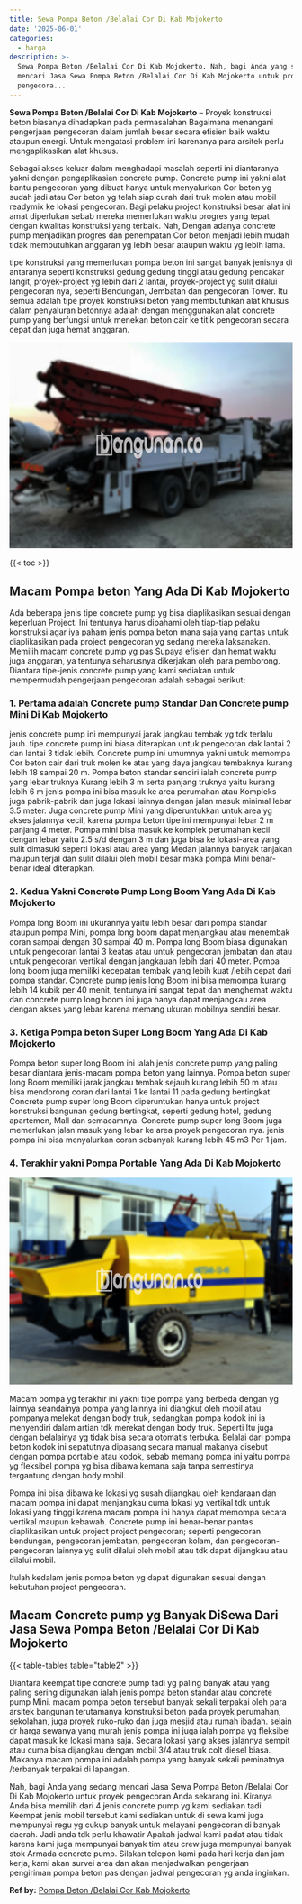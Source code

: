 ```yaml
---
title: Sewa Pompa Beton /Belalai Cor Di Kab Mojokerto
date: '2025-06-01'
categories:
  - harga
description: >-
  Sewa Pompa Beton /Belalai Cor Di Kab Mojokerto. Nah, bagi Anda yang sedang
  mencari Jasa Sewa Pompa Beton /Belalai Cor Di Kab Mojokerto untuk proyek
  pengecora...
---
```


**Sewa Pompa Beton /Belalai Cor Di Kab Mojokerto** – Proyek konstruksi beton biasanya dihadapkan pada permasalahan Bagaimana menangani pengerjaan pengecoran dalam jumlah besar secara efisien baik waktu ataupun energi. Untuk mengatasi problem ini karenanya para arsitek perlu mengaplikasikan alat khusus.

Sebagai akses keluar dalam menghadapi masalah seperti ini diantaranya yakni dengan pengaplikasian concrete pump. Concrete pump ini yakni alat bantu pengecoran yang dibuat hanya untuk menyalurkan Cor beton yg sudah jadi atau Cor beton yg telah siap curah dari truk molen atau mobil readymix ke lokasi pengecoran. Bagi pelaku project konstruksi besar alat ini amat diperlukan sebab mereka memerlukan waktu progres yang tepat dengan kwalitas konstruksi yang terbaik. Nah, Dengan adanya concrete pump menjadikan progres dan penempatan Cor beton menjadi lebih mudah tidak membutuhkan anggaran yg lebih besar ataupun waktu yg lebih lama.

tipe konstruksi yang memerlukan pompa beton ini sangat banyak jenisnya di antaranya seperti konstruksi gedung gedung tinggi atau gedung pencakar langit, proyek-project yg lebih dari 2 lantai, proyek-project yg sulit dilalui pengecoran nya, seperti Bendungan, Jembatan dan pengecoran Tower. Itu semua adalah tipe proyek konstruksi beton yang membutuhkan alat khusus dalam penyaluran betonnya adalah dengan menggunakan alat concrete pump yang berfungsi untuk menekan beton cair ke titik pengecoran secara cepat dan juga hemat anggaran.

![Sewa Pompa Beton /Belalai Cor Di Kab Mojokerto](/images/sewa-concrete-pump-24.png)

{{< toc >}}

## Macam Pompa beton Yang Ada Di Kab Mojokerto

Ada beberapa jenis tipe concrete pump yg bisa diaplikasikan sesuai dengan keperluan Project. Ini tentunya harus dipahami oleh tiap-tiap pelaku konstruksi agar iya paham jenis pompa beton mana saja yang pantas untuk diaplikasikan pada project pengecoran yg sedang mereka laksanakan. Memilih macam concrete pump yg pas Supaya efisien dan hemat waktu juga anggaran, ya tentunya seharusnya dikerjakan oleh para pemborong. Diantara tipe-jenis concrete pump yang kami sediakan untuk mempermudah pengerjaan pengecoran adalah sebagai berikut;

### 1\. Pertama adalah Concrete pump Standar Dan Concrete pump Mini Di Kab Mojokerto

jenis concrete pump ini mempunyai jarak jangkau tembak yg tdk terlalu jauh. tipe concrete pump ini biasa diterapkan untuk pengecoran dak lantai 2 dan lantai 3 tidak lebih. Concrete pump ini umumnya yakni untuk memompa Cor beton cair dari truk molen ke atas yang daya jangkau tembaknya kurang lebih 18 sampai 20 m. Pompa beton standar sendiri ialah concrete pump yang lebar truknya Kurang lebih 3 m serta panjang truknya yaitu kurang lebih 6 m jenis pompa ini bisa masuk ke area perumahan atau Kompleks juga pabrik-pabrik dan juga lokasi lainnya dengan jalan masuk minimal lebar 3.5 meter. Juga concrete pump Mini yang diperuntukkan untuk area yg akses jalannya kecil, karena pompa beton tipe ini mempunyai lebar 2 m panjang 4 meter. Pompa mini bisa masuk ke komplek perumahan kecil dengan lebar yaitu 2.5 s/d dengan 3 m dan juga bisa ke lokasi-area yang sulit dimasuki seperti lokasi atau area yang Medan jalannya banyak tanjakan maupun terjal dan sulit dilalui oleh mobil besar maka pompa Mini benar-benar ideal diterapkan.

### 2\. Kedua Yakni Concrete Pump Long Boom Yang Ada Di Kab Mojokerto

Pompa long Boom ini ukurannya yaitu lebih besar dari pompa standar ataupun pompa Mini, pompa long boom dapat menjangkau atau menembak coran sampai dengan 30 sampai 40 m. Pompa long Boom biasa digunakan untuk pengecoran lantai 3 keatas atau untuk pengecoran jembatan dan atau untuk pengecoran vertikal dengan jangkauan lebih dari 40 meter. Pompa long boom juga memiliki kecepatan tembak yang lebih kuat /lebih cepat dari pompa standar. Concrete pump jenis long Boom ini bisa memompa kurang lebih 14 kubik per 40 menit, tentunya ini sangat tepat dan menghemat waktu dan concrete pump long boom ini juga hanya dapat menjangkau area dengan akses yang lebar karena memang ukuran mobilnya sendiri besar.

### 3\. Ketiga Pompa beton Super Long Boom Yang Ada Di Kab Mojokerto

Pompa beton super long Boom ini ialah jenis concrete pump yang paling besar diantara jenis-macam pompa beton yang lainnya. Pompa beton super long Boom memiliki jarak jangkau tembak sejauh kurang lebih 50 m atau bisa mendorong coran dari lantai 1 ke lantai 11 pada gedung bertingkat. Concrete pump super long Boom diperuntukan hanya untuk project konstruksi bangunan gedung bertingkat, seperti gedung hotel, gedung apartemen, Mall dan semacamnya. Concrete pump super long Boom juga memerlukan jalan masuk yang lebar ke area proyek pengecoran nya. jenis pompa ini bisa menyalurkan coran sebanyak kurang lebih 45 m3 Per 1 jam.

### 4\. Terakhir yakni Pompa Portable Yang Ada Di Kab Mojokerto

![Sewa Pompa Beton /Belalai Cor Di Kab Mojokerto](/images/sewa-concrete-pump-20.png)

Macam pompa yg terakhir ini yakni tipe pompa yang berbeda dengan yg lainnya seandainya pompa yang lainnya ini diangkut oleh mobil atau pompanya melekat dengan body truk, sedangkan pompa kodok ini ia menyendiri dalam artian tdk merekat dengan body truk. Seperti Itu juga dengan belalainya yg tidak bisa secara otomatis terbuka. Belalai dari pompa beton kodok ini sepatutnya dipasang secara manual makanya disebut dengan pompa portable atau kodok, sebab memang pompa ini yaitu pompa yg fleksibel pompa yg bisa dibawa kemana saja tanpa semestinya tergantung dengan body mobil.

Pompa ini bisa dibawa ke lokasi yg susah dijangkau oleh kendaraan dan macam pompa ini dapat menjangkau cuma lokasi yg vertikal tdk untuk lokasi yang tinggi karena macam pompa ini hanya dapat memompa secara vertikal maupun kebawah. Concrete pump ini benar-benar pantas diaplikasikan untuk project project pengecoran; seperti pengecoran bendungan, pengecoran jembatan, pengecoran kolam, dan pengecoran-pengecoran lainnya yg sulit dilalui oleh mobil atau tdk dapat dijangkau atau dilalui mobil.

Itulah kedalam jenis pompa beton yg dapat digunakan sesuai dengan kebutuhan project pengecoran.

## Macam Concrete pump yg Banyak DiSewa Dari Jasa Sewa Pompa Beton /Belalai Cor Di Kab Mojokerto

{{< table-tables table="table2" >}}

Diantara keempat tipe concrete pump tadi yg paling banyak atau yang paling sering digunakan ialah jenis pompa beton standar atau concrete pump Mini. macam pompa beton tersebut banyak sekali terpakai oleh para arsitek bangunan terutamanya konstruksi beton pada proyek perumahan, sekolahan, juga proyek ruko-ruko dan juga mesjid atau rumah ibadah. selain dr harga sewanya yang murah jenis pompa ini juga ialah pompa yg fleksibel dapat masuk ke lokasi mana saja. Secara lokasi yang akses jalannya sempit atau cuma bisa dijangkau dengan mobil 3/4 atau truk colt diesel biasa. Makanya macam pompa ini adalah pompa yang banyak sekali peminatnya /terbanyak terpakai di lapangan.

Nah, bagi Anda yang sedang mencari Jasa Sewa Pompa Beton /Belalai Cor Di Kab Mojokerto untuk proyek pengecoran Anda sekarang ini. Kiranya Anda bisa memilih dari 4 jenis concrete pump yg kami sediakan tadi. Keempat jenis mobil tersebut kami sediakan untuk di sewa kami juga mempunyai regu yg cukup banyak untuk melayani pengecoran di banyak daerah. Jadi anda tdk perlu khawatir Apakah jadwal kami padat atau tidak karena kami juga mempunyai banyak tim atau crew juga mempunyai banyak stok Armada concrete pump. Silakan telepon kami pada hari kerja dan jam kerja, kami akan survei area dan akan menjadwalkan pengerjaan pengiriman pompa beton pas dengan jadwal pengecoran yg anda inginkan.

**Ref by:** [Pompa Beton /Belalai Cor Kab Mojokerto](https://id.wikipedia.org/wiki/Pompa)
